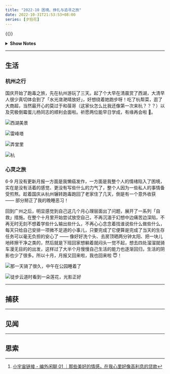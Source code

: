 ```yaml
---
title: "2022-10 困境、挣扎与追寻之旅"
date: 2022-10-31T21:53:53+08:00
series: [夕拾花]
---
```


{{<music url="https://audio.xmcdn.com/storages/4d72-audiofreehighqps/69/49/GKwRIDoGtBSWAa1EBQGG-4u-.m4a" name="编外闲聊 01｜那些美好的情感，在我心里好像高利息的贷款" artist="不把天聊si" cover="https://image-host-1255524710.cos.ap-beijing.myqcloud.com/img/20221016184741.png" mutex=false >}}

<details>
  <summary><b>Show Notes</b></summary>

> 03:08 喜欢的人，会发光诶！
>
> 16:23 从男友到老公的观察之路。
>
> 20:46 如何释放自己的情绪？
>
> 28:51 回避型依恋：被喜欢是贷款，是海浪。
>
> 40:18 喜欢一个人，一点都不丢脸。
>
> 42:48 我现在学会了，情绪稳定地和老公吵架。
>
> 49:02 因为那些喜欢，我们有了怎样的改变？[^ref]

</details>

[^ref]: [小宇宙链接 - 编外闲聊 01 ｜那些美好的情感，在我心里好像高利息的贷款](https://www.xiaoyuzhoufm.com/episode/62de515292f0689a31f506fc)

---

## 生活

### 杭州之行

国庆开始了跑毒之旅，先在杭州游玩了三天。起了个大早在清晨赏了西湖，大清早人很少真切体会到了「水光潋滟晴放好」，好想绕着她跑步呀！吃了杭帮菜，逛了大商超，当然最开心的莫过于和葆哥（这家伙怎么比我还像第一次来杭？？？）以及究极倒霉蛋儿杨同志的顺利会面啦。祈愿两位能早日学成，有缘再会啦 🤗。

![西湖美景](https://image-host-1255524710.cos.ap-beijing.myqcloud.com/img/202301052029683.jpg "西湖·早上好呀！")

![雷峰塔](https://image-host-1255524710.cos.ap-beijing.myqcloud.com/img/202301052030221.jpg "雷峰塔·白蛇传")

![弄堂里](https://image-host-1255524710.cos.ap-beijing.myqcloud.com/img/202301052032602.jpg "杭帮菜·弄堂里")

![杭](https://image-host-1255524710.cos.ap-beijing.myqcloud.com/img/202301052032206.jpg "杭州拜拜啦！")

### 心灵之旅

6-9 月没有更新月报一方面是我懒癌发作，一方面是我整个人的情绪陷入了困境，实在是没有活着的感觉、更没有写些什么的力气了，整个人因为一些私人的事情备受煎熬。趁着国庆从杭州辗转跑毒跑回了老家住了几天，倒是有一个意外收获 —— 部分掰正了我的晚睡恶习！

回到广州之后，明显感觉到自己这几个月心理层面出了问题，展开了一系列「自救」措施。在整个十月里开始尝试放空自己，不再沉湎于幻想中边痛苦边深陷，不再无时无刻不想着学些什么输出些什么，不再心心念念着找谁说些什么做些什么，每天只给自己安排一项微不足道的小事儿，只要完成了它便算是完成了当天的生存任务可以毫无负担的安心了 —— 像好好洗个头、去房顶晒两分钟太阳、把一块儿地砖擦干净之类的，然后就是下班回家想躺着就闷头一觉不起，想去四处溜溜就骑车漫无目的的出发，这样过了大半个月慢慢自己生活的能力也逐渐回归，生活的阴影也少了很多。所以十月，月报又回来啦，我也回来啦 😇！

![](https://image-host-1255524710.cos.ap-beijing.myqcloud.com/img/202301052049157.jpg "那一天骑了很久，中午在公园睡着了")

![](https://image-host-1255524710.cos.ap-beijing.myqcloud.com/img/202301052035294.jpg "徒步云道时看到一朵莲花，光影正好")

---

## 捕获

---

## 见闻

---

## 思索
